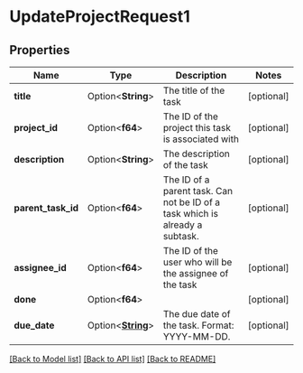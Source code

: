 # UpdateProjectRequest1

## Properties

Name | Type | Description | Notes
------------ | ------------- | ------------- | -------------
**title** | Option<**String**> | The title of the task | [optional]
**project_id** | Option<**f64**> | The ID of the project this task is associated with | [optional]
**description** | Option<**String**> | The description of the task | [optional]
**parent_task_id** | Option<**f64**> | The ID of a parent task. Can not be ID of a task which is already a subtask. | [optional]
**assignee_id** | Option<**f64**> | The ID of the user who will be the assignee of the task | [optional]
**done** | Option<**f64**> |  | [optional]
**due_date** | Option<[**String**](string.md)> | The due date of the task. Format: YYYY-MM-DD. | [optional]

[[Back to Model list]](../README.md#documentation-for-models) [[Back to API list]](../README.md#documentation-for-api-endpoints) [[Back to README]](../README.md)


